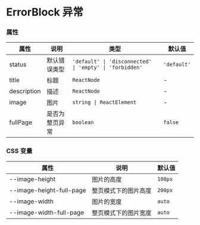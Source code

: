 # ErrorBlock 异常

<code src="./demos/demo-basic.tsx"></code>

<code src="./demos/demo-full-page.tsx"></code>

<code src="./demos/demo2.tsx"></code>

### 属性

| 属性        | 说明           | 类型                                                    | 默认值      |
| ----------- | -------------- | ------------------------------------------------------- | ----------- |
| status      | 默认错误类型   | `'default' \| 'disconnected' \| 'empty' \| 'forbidden'` | `'default'` |
| title       | 标题           | `ReactNode`                                             | -           |
| description | 描述           | `ReactNode`                                             | -           |
| image       | 图片           | `string \| ReactElement`                                | -           |
| fullPage    | 是否为整页异常 | `boolean`                                               | `false`     |

### CSS 变量

| 属性                     | 说明                 | 默认值  |
| ------------------------ | -------------------- | ------- |
| --image-height           | 图片的高度           | `100px` |
| --image-height-full-page | 整页模式下的图片高度 | `200px` |
| --image-width            | 图片的宽度           | `auto`  |
| --image-width-full-page  | 整页模式下的图片宽度 | `auto`  |
